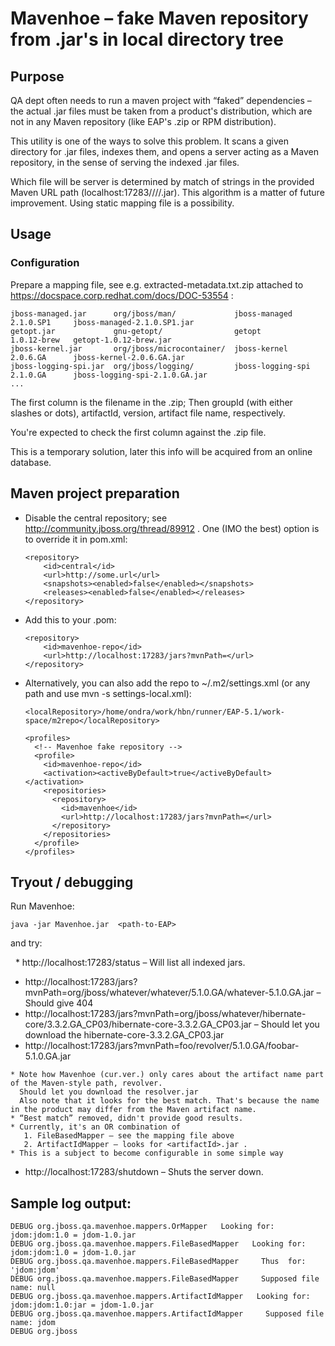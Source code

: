 
# Mavenhoe – fake Maven repository from .jar's in local directory tree

## Purpose

QA dept often needs to run a maven project with “faked” dependencies – the actual .jar files must be taken from a product's distribution, which are not in any Maven repository (like EAP's .zip or RPM distribution).

This utility is one of the ways to solve this problem. It scans a given directory for .jar files, indexes them, and opens a server acting as a Maven repository, in the sense of serving the indexed .jar files.

Which file will be server is determined by match of strings in the provided Maven URL path (localhost:17283/<group>/<artifact>/<version>/<filename>.jar). This algorithm is a matter of future improvement. Using static mapping file is a possibility.

## Usage

### Configuration

Prepare a mapping file, see e.g. extracted-metadata.txt.zip attached to https://docspace.corp.redhat.com/docs/DOC-53554 :


    jboss-managed.jar      org/jboss/man/             jboss-managed      2.1.0.SP1     jboss-managed-2.1.0.SP1.jar
    getopt.jar             gnu-getopt/                getopt             1.0.12-brew   getopt-1.0.12-brew.jar
    jboss-kernel.jar       org/jboss/microcontainer/  jboss-kernel       2.0.6.GA      jboss-kernel-2.0.6.GA.jar
    jboss-logging-spi.jar  org/jboss/logging/         jboss-logging-spi  2.1.0.GA      jboss-logging-spi-2.1.0.GA.jar
    ...


The first column is the filename in the .zip; Then groupId (with either slashes or dots), artifactId, version, artifact file name, respectively.

You're expected to check the first column against the .zip file.

This is a temporary solution, later this info will be acquired from an online database.

## Maven project preparation

* Disable the central repository; see http://community.jboss.org/thread/89912 . One (IMO the best) option is to override it in pom.xml:

      <repository>
          <id>central</id>
          <url>http://some.url</url>
          <snapshots><enabled>false</enabled></snapshots>
          <releases><enabled>false</enabled></releases>
      </repository>

* Add this to your .pom:

      <repository>
          <id>mavenhoe-repo</id>
          <url>http://localhost:17283/jars?mvnPath=</url>
      </repository>

* Alternatively, you can also add the repo to ~/.m2/settings.xml (or any path and use mvn -s settings-local.xml):

    <?xml version="1.0" encoding="UTF-8"?>
    <settings>

      <localRepository>/home/ondra/work/hbn/runner/EAP-5.1/work-space/m2repo</localRepository>

      <profiles>
        <!-- Mavenhoe fake repository -->
        <profile>
          <id>mavenhoe-repo</id>
          <activation><activeByDefault>true</activeByDefault></activation>
          <repositories>
            <repository>
              <id>mavenhoe</id>
              <url>http://localhost:17283/jars?mvnPath=</url>
            </repository>
          </repositories>
        </profile>
      </profiles>

    </settings>

## Tryout / debugging

Run Mavenhoe:

    java -jar Mavenhoe.jar  <path-to-EAP>

and try:

   * http://localhost:17283/status – Will list all indexed jars.
   * http://localhost:17283/jars?mvnPath=org/jboss/whatever/whatever/5.1.0.GA/whatever-5.1.0.GA.jar – Should give 404
   * http://localhost:17283/jars?mvnPath=org/jboss/whatever/hibernate-core/3.3.2.GA_CP03/hibernate-core-3.3.2.GA_CP03.jar – Should let you download the hibernate-core-3.3.2.GA_CP03.jar
   * http://localhost:17283/jars?mvnPath=foo/revolver/5.1.0.GA/foobar-5.1.0.GA.jar
     
    * Note how Mavenhoe (cur.ver.) only cares about the artifact name part of the Maven-style path, revolver.
      Should let you download the resolver.jar
      Also note that it looks for the best match. That's because the name in the product may differ from the Maven artifact name.
    * “Best match” removed, didn't provide good results.
    * Currently, it's an OR combination of
       1. FileBasedMapper – see the mapping file above
       2. ArtifactIdMapper – looks for <artifactId>.jar .
    * This is a subject to become configurable in some simple way

 * http://localhost:17283/shutdown – Shuts the server down.

## Sample log output:

    DEBUG org.jboss.qa.mavenhoe.mappers.OrMapper   Looking for: jdom:jdom:1.0 = jdom-1.0.jar
    DEBUG org.jboss.qa.mavenhoe.mappers.FileBasedMapper   Looking for: jdom:jdom:1.0 = jdom-1.0.jar
    DEBUG org.jboss.qa.mavenhoe.mappers.FileBasedMapper     Thus  for: 'jdom:jdom'
    DEBUG org.jboss.qa.mavenhoe.mappers.FileBasedMapper     Supposed file name: null
    DEBUG org.jboss.qa.mavenhoe.mappers.ArtifactIdMapper   Looking for: jdom:jdom:1.0:jar = jdom-1.0.jar
    DEBUG org.jboss.qa.mavenhoe.mappers.ArtifactIdMapper     Supposed file name: jdom
    DEBUG org.jboss
